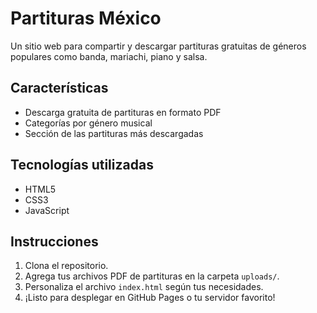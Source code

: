 # Partituras México

Un sitio web para compartir y descargar partituras gratuitas de géneros populares como banda, mariachi, piano y salsa.

## Características

- Descarga gratuita de partituras en formato PDF
- Categorías por género musical
- Sección de las partituras más descargadas

## Tecnologías utilizadas

- HTML5
- CSS3
- JavaScript

## Instrucciones

1. Clona el repositorio.
2. Agrega tus archivos PDF de partituras en la carpeta `uploads/`.
3. Personaliza el archivo `index.html` según tus necesidades.
4. ¡Listo para desplegar en GitHub Pages o tu servidor favorito!
